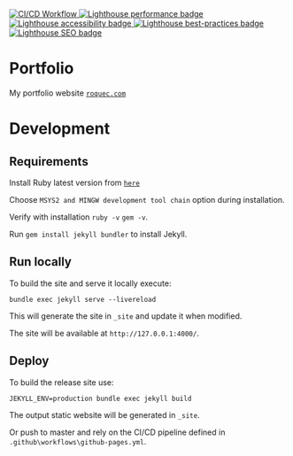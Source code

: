 <a href="https://github.com/roquec/Portfolio/actions">
<img alt="CI/CD Workflow" src="https://img.shields.io/github/actions/workflow/status/roquec/Portfolio/ci-cd.yml?logo=github&labelColor=333333">
</a>

<a href="https://htmlpreview.github.io/?https://gist.githubusercontent.com/roquec/3f8ee5d85053832ea374a05b301f57aa/raw/report.html">
<img alt="Lighthouse performance badge" src="https://img.shields.io/endpoint?url=https%3A%2F%2Fgist.githubusercontent.com%2Froquec%2F3f8ee5d85053832ea374a05b301f57aa%2Fraw%2Fc3d9392d1ca5bbfb208022e2e8a19d7aee33694e%2Fperformance.json&logo=lighthouse&logoColor=F56541&labelColor=333333&link=https%3A%2F%2Fgithub.com%2Froquec%2FPortfolio%2Factions">
</a>

<a href="https://htmlpreview.github.io/?https://gist.githubusercontent.com/roquec/3f8ee5d85053832ea374a05b301f57aa/raw/report.html">
<img alt="Lighthouse accessibility badge" src="https://img.shields.io/endpoint?url=https%3A%2F%2Fgist.githubusercontent.com%2Froquec%2F3f8ee5d85053832ea374a05b301f57aa%2Fraw%2Fc3d9392d1ca5bbfb208022e2e8a19d7aee33694e%2Faccessibility.json&logo=lighthouse&logoColor=F56541&labelColor=333333&link=https%3A%2F%2Fgithub.com%2Froquec%2FPortfolio%2Factions">
</a>

<a href="https://htmlpreview.github.io/?https://gist.githubusercontent.com/roquec/3f8ee5d85053832ea374a05b301f57aa/raw/report.html">
<img alt="Lighthouse best-practices badge" src="https://img.shields.io/endpoint?url=https%3A%2F%2Fgist.githubusercontent.com%2Froquec%2F3f8ee5d85053832ea374a05b301f57aa%2Fraw%2Fc3d9392d1ca5bbfb208022e2e8a19d7aee33694e%2FbestPractices.json&logo=lighthouse&logoColor=F56541&labelColor=333333&link=https%3A%2F%2Fgithub.com%2Froquec%2FPortfolio%2Factions">
</a>

<a href="https://htmlpreview.github.io/?https://gist.githubusercontent.com/roquec/3f8ee5d85053832ea374a05b301f57aa/raw/report.html">
<img alt="Lighthouse SEO badge" src="https://img.shields.io/endpoint?url=https%3A%2F%2Fgist.githubusercontent.com%2Froquec%2F3f8ee5d85053832ea374a05b301f57aa%2Fraw%2Fc3d9392d1ca5bbfb208022e2e8a19d7aee33694e%2Fseo.json&logo=lighthouse&logoColor=F56541&labelColor=333333&link=https%3A%2F%2Fgithub.com%2Froquec%2FPortfolio%2Factions">
</a>

# Portfolio

My portfolio website [`roquec.com`](https://roquec.com/)

# Development

## Requirements

Install Ruby latest version from [`here`](https://rubyinstaller.org/)

Choose `MSYS2 and MINGW development tool chain` option during installation.

Verify with installation `ruby -v` `gem -v`.

Run `gem install jekyll bundler` to install Jekyll.

## Run locally

To build the site and serve it locally execute:

```
bundle exec jekyll serve --livereload
```

This will generate the site in `_site` and update it when modified.

The site will be available at `http://127.0.0.1:4000/`.

## Deploy

To build the release site use:

```
JEKYLL_ENV=production bundle exec jekyll build
```

The output static website will be generated in `_site`.

Or push to master and rely on the CI/CD pipeline defined in `.github\workflows\github-pages.yml`.
